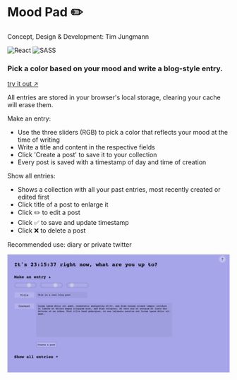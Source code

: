# Mood Pad ✏️

Concept, Design & Development: Tim Jungmann

![React](https://img.shields.io/badge/react-%2320232a.svg?style=for-the-badge&logo=react&logoColor=%2361DAFB)
![SASS](https://img.shields.io/badge/SASS-hotpink.svg?style=for-the-badge&logo=SASS&logoColor=white)

### Pick a color based on your mood and write a blog-style entry.

[try it out ↗︎](https://timjungmann.github.io/mood-pad/)

All entries are stored in your browser's local storage, clearing your cache will erase them.

Make an entry:
- Use the three sliders (RGB) to pick a color that reflects your mood at the time of writing
- Write a title and content in the respective fields
- Click 'Create a post' to save it to your collection
- Every post is saved with a timestamp of day and time of creation

Show all entries:
- Shows a collection with all your past entries, most recently created or edited first
- Click title of a post to enlarge it
- Click ✏️ to edit a post
- Click ✅ to save and update timestamp
- Click ❌ to delete a post

Recommended use: diary or private twitter

![MoodPad Image 1](./readme-img/moodpad-1.png)
